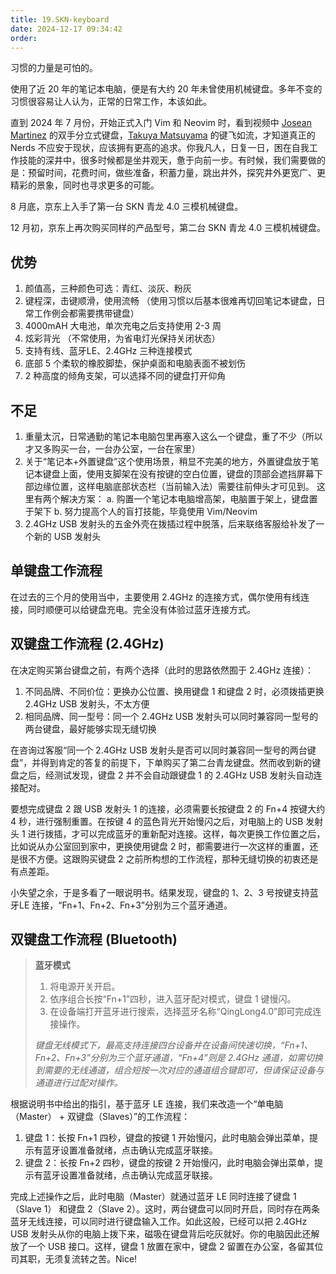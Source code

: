 ```yaml
---
title: 19.SKN-keyboard
date: 2024-12-17 09:34:42
order: 
---
```


习惯的力量是可怕的。

使用了近 20 年的笔记本电脑，便是有大约 20 年未曾使用机械键盘。多年不变的习惯很容易让人认为，正常的日常工作，本该如此。

直到 2024 年 7 月份，开始正式入门 Vim 和 Neovim 时，看到视频中 [Josean Martinez](https://www.josean.com) 的双手分立式键盘，[Takuya Matsuyama](https://github.com/craftzdog) 的键飞如流，才知道真正的 Nerds 不应安于现状，应该拥有更高的追求。你我凡人，日复一日，困在自我工作技能的深井中，很多时候都是坐井观天，惫于向前一步。有时候，我们需要做的是：预留时间，花费时间，做些准备，积蓄力量，跳出井外，探究井外更宽广、更精彩的景象，同时也寻求更多的可能。

8 月底，京东上入手了第一台 SKN 青龙 4.0 三模机械键盘。

12 月初，京东上再次购买同样的产品型号，第二台 SKN 青龙 4.0 三模机械键盘。

## 优势

1. 颜值高，三种颜色可选：青红、淡灰、粉灰
2. 键程深，击键顺滑，使用流畅 （使用习惯以后基本很难再切回笔记本键盘，日常工作例会都需要携带键盘）
3. 4000mAH 大电池，单次充电之后支持使用 2-3 周
4. 炫彩背光 （不常使用，为省电灯光保持关闭状态）
5. 支持有线、蓝牙LE、2.4GHz 三种连接模式
6. 底部 5 个柔软的橡胶脚垫，保护桌面和电脑表面不被划伤
7. 2 种高度的倾角支架，可以选择不同的键盘打开仰角

## 不足

1. 重量太沉，日常通勤的笔记本电脑包里再塞入这么一个键盘，重了不少（所以才又多购买一台，一台办公室，一台在家里）
2. 关于“笔记本+外置键盘”这个使用场景，稍显不完美的地方，外置键盘放于笔记本键盘上面，使用支脚架在没有按键的空白位置，键盘的顶部会遮挡屏幕下部边缘位置，这样电脑底部状态栏（当前输入法）需要往前伸头才可见到。
   这里有两个解决方案：
   a. 购置一个笔记本电脑增高架，电脑置于架上，键盘置于架下
   b. 努力提高个人的盲打技能，毕竟使用 Vim/Neovim
3. 2.4GHz USB 发射头的五金外壳在拨插过程中脱落，后来联络客服给补发了一个新的 USB 发射头

## 单键盘工作流程

在过去的三个月的使用当中，主要使用 2.4GHz 的连接方式，偶尔使用有线连接，同时顺便可以给键盘充电。完全没有体验过蓝牙连接方式。

## 双键盘工作流程 (2.4GHz)

在决定购买第台键盘之前，有两个选择（此时的思路依然囿于 2.4GHz 连接）：

1. 不同品牌、不同价位：更换办公位置、换用键盘 1 和键盘 2 时，必须拨插更换 2.4GHz USB 发射头，不太方便
2. 相同品牌、同一型号：同一个 2.4GHz USB 发射头可以同时兼容同一型号的两台键盘，最好能够实现无缝切换

在咨询过客服“同一个 2.4GHz USB 发射头是否可以同时兼容同一型号的两台键盘”，并得到肯定的答复的前提下，下单购买了第二台青龙键盘。然而收到新的键盘之后，经测试发现，键盘 2 并不会自动跟键盘 1 的 2.4GHz USB 发射头自动连接配对。

要想完成键盘 2 跟 USB 发射头 1 的连接，必须需要长按键盘 2 的 Fn+4 按键大约 4 秒，进行强制重置。在按键 4 的蓝色背光开始慢闪之后，对电脑上的 USB 发射头 1 进行拨插，才可以完成蓝牙的重新配对连接。这样，每次更换工作位置之后，比如说从办公室回到家中，更换使用键盘 2 时，都需要进行一次这样的重置，还是很不方便。这跟购买键盘 2 之前所构想的工作流程，那种无缝切换的初衷还是有点差距。

小失望之余，于是多看了一眼说明书。结果发现，键盘的 1、2、3 号按键支持蓝牙LE 连接，“Fn+1、Fn+2、Fn+3”分别为三个蓝牙通道。

## 双键盘工作流程 (Bluetooth)

> **蓝牙模式**
>
> 1. 将电源开关开启。
> 2. 依序组合长按“Fn+1”四秒，进入蓝牙配对模式，键盘 1 键慢闪。
> 3. 在设备端打开蓝牙进行搜索，选择蓝牙名称“QingLong4.0”即可完成连接操作。
>
> _键盘无线模式下，最高支持连接四台设备并在设备间快速切换，“Fn+1、Fn+2、Fn+3”分别为三个蓝牙通道，“Fn+4”则是 2.4GHz 通道，如需切换到需要的无线通道，组合短按一次对应的通道组合键即可，但请保证设备与通道进行过配对操作。_

根据说明书中给出的指引，基于蓝牙 LE 连接，我们来改造一个“单电脑 （Master） + 双键盘（Slaves）”的工作流程：

1. 键盘 1：长按 Fn+1 四秒，键盘的按键 1 开始慢闪，此时电脑会弹出菜单，提示有蓝牙设置准备就绪，点击确认完成蓝牙联接。
2. 键盘 2：长按 Fn+2 四秒，键盘的按键 2 开始慢闪，此时电脑会弹出菜单，提示有蓝牙设置准备就绪，点击确认完成蓝牙联接。

完成上述操作之后，此时电脑（Master）就通过蓝牙 LE 同时连接了键盘 1（Slave 1） 和键盘 2（Slave 2）。这时，两台键盘可以同时开启，同时存在两条蓝牙无线连接，可以同时进行键盘输入工作。如此这般，已经可以把 2.4GHz USB 发射头从你的电脑上拨下来，磁吸在键盘背后吃灰就好。你的电脑因此还解放了一个 USB 接口。这样，键盘 1 放置在家中，键盘 2 留置在办公室，各留其位司其职，无须复流转之苦。Nice!

